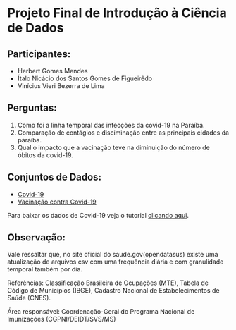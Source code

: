 # Projeto Final de Introdução à Ciência de Dados
 
## Participantes:
- Herbert Gomes Mendes
- Ítalo Nicácio dos Santos Gomes de Figueirêdo
- Vinícius Vieri Bezerra de Lima
 
## Perguntas:
 
1. Como foi a linha temporal das infecções da covid-19 na Paraíba.
2. Comparação de contágios e disciminação entre as principais cidades da paraíba.
3. Qual o impacto que a vacinação teve na diminuição do número de óbitos da covid-19.
 
## Conjuntos de Dados:
- [Covid-19](https://covid.saude.gov.br/)
- [Vacinação contra Covid-19](https://opendatasus.saude.gov.br/group/dados-do-coranavirus)

Para baixar os dados de Covid-19 veja o tutorial [clicando aqui](data/README.md).

## Observação:
Vale ressaltar que, no site oficial do saude.gov(opendatasus) existe uma atualização de arquivos csv com uma frequência diária e com granulidade temporal também por dia.

Referências: Classificação Brasileira de Ocupações (MTE), Tabela de Código de Municípios (IBGE), Cadastro Nacional de Estabelecimentos de Saúde (CNES).

Área responsável: Coordenação-Geral do Programa Nacional de Imunizações (CGPNI/DEIDT/SVS/MS)



